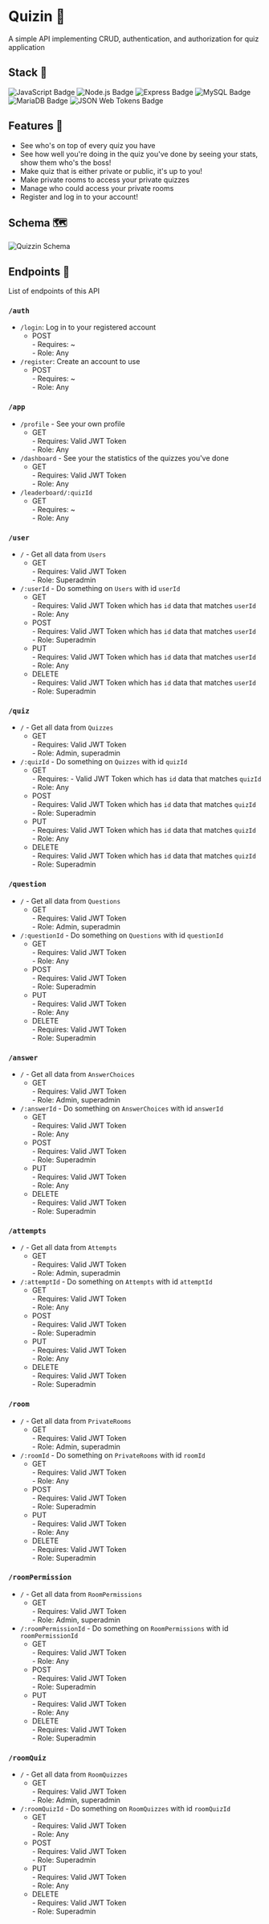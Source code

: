 # Quizin 📑
A simple API implementing CRUD, authentication, and authorization for quiz application

## Stack 🧰
![JavaScript Badge](https://img.shields.io/badge/JavaScript-F7DF1E?logo=javascript&logoColor=000&style=for-the-badge)
![Node.js Badge](https://img.shields.io/badge/Node.js-393?logo=nodedotjs&logoColor=fff&style=for-the-badge)
![Express Badge](https://img.shields.io/badge/Express-000?logo=express&logoColor=fff&style=for-the-badge) 
![MySQL Badge](https://img.shields.io/badge/MySQL-4479A1?logo=mysql&logoColor=fff&style=for-the-badge)
![MariaDB Badge](https://img.shields.io/badge/MariaDB-003545?logo=mariadb&logoColor=fff&style=for-the-badge)
![JSON Web Tokens Badge](https://img.shields.io/badge/JSON%20Web%20Tokens-000?logo=jsonwebtokens&logoColor=fff&style=for-the-badge)


## Features 🌟
- See who's on top of every quiz you have
- See how well you're doing in the quiz you've done by seeing your stats, show them who's the boss!
- Make quiz that is either private or public, it's up to you!
- Make private rooms to access your private quizzes
- Manage who could access your private rooms
- Register and log in to your account!
  
## Schema 🗺
![Quizzin Schema](./misc/quizSchema.png)

## Endpoints 📍
List of endpoints of this API
### `/auth`
- `/login`: Log in to your registered account
  - POST
    <br> - Requires: ~
    <br> - Role: Any
- `/register`: Create an account to use
  - POST
    <br> - Requires: ~
    <br> - Role: Any

### `/app`
- `/profile` - See your own profile
  - GET
    <br> - Requires: Valid JWT Token
    <br> - Role: Any
- `/dashboard` - See your the statistics of the quizzes you've done
  - GET
    <br> - Requires: Valid JWT Token
    <br> - Role: Any
- `/leaderboard/:quizId`
  - GET
    <br> - Requires: ~
    <br> - Role: Any

### `/user`
- `/` - Get all data from `Users`
  - GET
    <br> - Requires: Valid JWT Token
    <br> - Role: Superadmin
- `/:userId` - Do something on `Users` with id `userId`
  - GET
    <br> - Requires: Valid JWT Token which has `id` data that matches `userId`
    <br> - Role: Any
  - POST
    <br> - Requires: Valid JWT Token which has `id` data that matches `userId`
    <br> - Role: Superadmin
  - PUT
    <br> - Requires: Valid JWT Token which has `id` data that matches `userId`
    <br> - Role: Any
  - DELETE
    <br> - Requires: Valid JWT Token which has `id` data that matches `userId`
    <br> - Role: Superadmin
### `/quiz`
- `/` - Get all data from `Quizzes`
  - GET
    <br> - Requires: Valid JWT Token
    <br> - Role: Admin, superadmin
- `/:quizId` - Do something on `Quizzes` with id `quizId`
  - GET
    <br> - Requires: - Valid JWT Token which has `id` data that matches `quizId`
    <br> - Role: Any
  - POST
    <br> - Requires: Valid JWT Token which has `id` data that matches `quizId`
    <br> - Role: Superadmin
  - PUT
    <br> - Requires: Valid JWT Token which has `id` data that matches `quizId`
    <br> - Role: Any
  - DELETE
    <br> - Requires: Valid JWT Token which has `id` data that matches `quizId`
    <br> - Role: Superadmin
### `/question`
- `/` - Get all data from `Questions`
  - GET
    <br> - Requires: Valid JWT Token
    <br> - Role: Admin, superadmin
- `/:questionId` - Do something on `Questions` with id `questionId`
  - GET
    <br> - Requires: Valid JWT Token
    <br> - Role: Any
  - POST
    <br> - Requires: Valid JWT Token
    <br> - Role: Superadmin
  - PUT
    <br> - Requires: Valid JWT Token
    <br> - Role: Any
  - DELETE
    <br> - Requires: Valid JWT Token
    <br> - Role: Superadmin
### `/answer`
- `/` - Get all data from `AnswerChoices`
  - GET
    <br> - Requires: Valid JWT Token
    <br> - Role: Admin, superadmin
- `/:answerId` - Do something on `AnswerChoices` with id `answerId`
  - GET
    <br> - Requires: Valid JWT Token
    <br> - Role: Any
  - POST
    <br> - Requires: Valid JWT Token
    <br> - Role: Superadmin
  - PUT
    <br> - Requires: Valid JWT Token
    <br> - Role: Any
  - DELETE
    <br> - Requires: Valid JWT Token
    <br> - Role: Superadmin
### `/attempts`
- `/` - Get all data from `Attempts`
  - GET
    <br> - Requires: Valid JWT Token
    <br> - Role: Admin, superadmin
- `/:attemptId` - Do something on `Attempts` with id `attemptId`
  - GET
    <br> - Requires: Valid JWT Token
    <br> - Role: Any
  - POST
    <br> - Requires: Valid JWT Token
    <br> - Role: Superadmin
  - PUT
    <br> - Requires: Valid JWT Token
    <br> - Role: Any
  - DELETE
    <br> - Requires: Valid JWT Token
    <br> - Role: Superadmin
### `/room`
- `/` - Get all data from `PrivateRooms`
  - GET
    <br> - Requires: Valid JWT Token
    <br> - Role: Admin, superadmin
- `/:roomId` - Do something on `PrivateRooms` with id `roomId`
  - GET
    <br> - Requires: Valid JWT Token
    <br> - Role: Any
  - POST
    <br> - Requires: Valid JWT Token
    <br> - Role: Superadmin
  - PUT
    <br> - Requires: Valid JWT Token
    <br> - Role: Any
  - DELETE
    <br> - Requires: Valid JWT Token
    <br> - Role: Superadmin
### `/roomPermission`
- `/` - Get all data from `RoomPermissions`
  - GET
    <br> - Requires: Valid JWT Token
    <br> - Role: Admin, superadmin
- `/:roomPermissionId` - Do something on `RoomPermissions` with id `roomPermissionId`
  - GET
    <br> - Requires: Valid JWT Token
    <br> - Role: Any
  - POST
    <br> - Requires: Valid JWT Token
    <br> - Role: Superadmin
  - PUT
    <br> - Requires: Valid JWT Token
    <br> - Role: Any
  - DELETE
    <br> - Requires: Valid JWT Token
    <br> - Role: Superadmin
### `/roomQuiz`
- `/` - Get all data from `RoomQuizzes`
  - GET
    <br> - Requires: Valid JWT Token
    <br> - Role: Admin, superadmin
- `/:roomQuizId` - Do something on `RoomQuizzes` with id `roomQuizId`
  - GET
    <br> - Requires: Valid JWT Token
    <br> - Role: Any
  - POST
    <br> - Requires: Valid JWT Token
    <br> - Role: Superadmin
  - PUT
    <br> - Requires: Valid JWT Token
    <br> - Role: Any
  - DELETE
    <br> - Requires: Valid JWT Token
    <br> - Role: Superadmin

